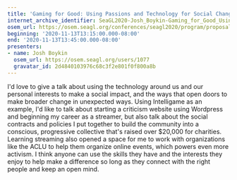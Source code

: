 ```yaml
---
title: 'Gaming for Good: Using Passions and Technology for Social Change'
internet_archive_identifier: SeaGL2020-Josh_Boykin-Gaming_for_Good_Using_Passions_and_Technology_for_Social_Change
osem_url: https://osem.seagl.org/conferences/seagl2020/program/proposals/803
beginning: '2020-11-13T13:15:00.000-08:00'
end: '2020-11-13T13:45:00.000-08:00'
presenters:
- name: Josh Boykin
  osem_url: https://osem.seagl.org/users/1077
  gravatar_id: 2d4840103976c68c3f2e801f0f800a8b
---
```


I'd love to give a talk about using the technology around us and our personal interests to make a social impact, and the ways that open doors to make broader change in unexpected ways. Using Intelligame as an example, I'd like to talk about starting a criticism website using Wordpress and beginning my career as a streamer, but also talk about the social contracts and policies I put together to build the community into a conscious, progressive collective that's raised over $20,000 for charities. Learning streaming also opened a space for me to work with organizations like the ACLU to help them organize online events, which powers even more activism. I think anyone can use the skills they have and the interests they enjoy to help make a difference so long as they connect with the right people and keep an open mind.
